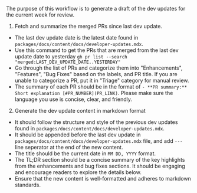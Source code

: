 The purpose of this workflow is to generate a draft of the dev updates for the current week for review.

1. Fetch and summarize the merged PRs since last dev update.
  - The last dev update date is the latest date found in `packages/docs/content/docs/developer-updates.mdx`.
  - Use this command to get the PRs that are merged from the last dev update date to yesterday `gh pr list --search "merged:LAST_DEV_UPDATE_DATE..YESTERDAY"`
  - Go through the list of PRs and categorize them into "Enhancements", "Features", "Bug Fixes" based on the labels, and PR title. If you are unable to categorize a PR, put it in "Triage" category for manual review.
  - The summary of each PR should be in the format of `- **PR summary:** Short explanation [#PR_NUMBER](PR_LINK)`. Please make sure the language you use is concise, clear, and friendly.

2. Generate the dev update content in markdown format
  - It should follow the structure and style of the previous dev updates found in `packages/docs/content/docs/developer-updates.mdx`.
  - It should be appended before the last dev update in `packages/docs/content/docs/developer-updates.mdx` file, and add `---` line seperator at the end of the new content.
  - The title should be the current date in `MM DD, YYYY` format.
  - The TL;DR section should be a concise summary of the key highlights from the enhancements and bug fixes sections. It should be engaging and encourage readers to explore the details below.
  - Ensure that the new content is well-formatted and adheres to markdown standards.
